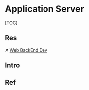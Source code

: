 # Application Server

[TOC]



## Res
↗ [Web BackEnd Dev](../../🗄️%20Web%20BackEnd%20Dev/Web%20BackEnd%20Dev.md)



## Intro



## Ref
[Application Server]: https://en.wikipedia.org/wiki/Application_server
